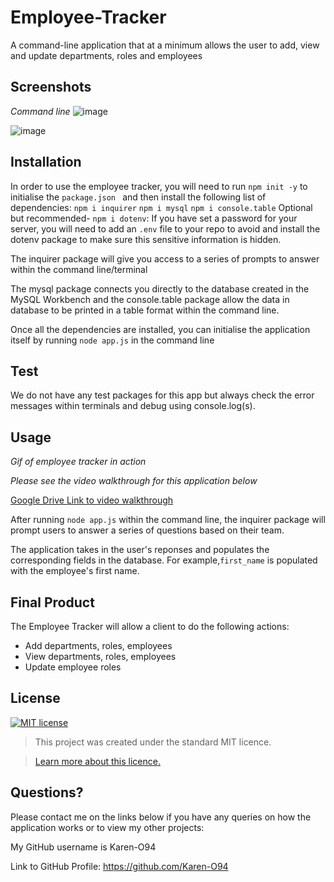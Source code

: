 # Employee-Tracker
A command-line application that at a minimum allows the user to  add, view and update departments, roles and employees   

## Screenshots
*Command line*
![image](https://user-images.githubusercontent.com/74797740/111069821-c0ebc500-84c6-11eb-8e60-29c2c58899fe.png)

![image](https://user-images.githubusercontent.com/74797740/111069878-0b6d4180-84c7-11eb-9b2c-588296bbae7c.png)

## Installation
In order to use the employee tracker, you will need to run `npm init -y` to initialise the `package.json ` and then install the following list of dependencies:
`npm i inquirer`
`npm i mysql`
`npm i console.table`
Optional but recommended- `npm i dotenv`:  If you have set a password for your server, you will need to add an `.env` file to your repo to avoid and install the dotenv package to make sure this sensitive information is hidden. 

The inquirer package will give you access to a series of prompts to answer within the command line/terminal 

The mysql package connects you directly to the database created in the MySQL Workbench and the console.table package allow the data in database to be printed in a table format within the command line. 

Once all the dependencies are installed, you can initialise the application itself by running `node app.js` in the command line

## Test
We do not have any test packages for this app but always check the error messages within terminals and debug using console.log(s). 
 
## Usage 

*Gif of employee tracker in action*

*Please see the video walkthrough for this application below*

[Google Drive Link to video walkthrough]()

After running `node app.js` within the command line, the inquirer package will prompt users to answer a series of questions based on their team. 

The application takes in the user's reponses and populates the corresponding fields in the database.  For example,`first_name` is populated with the employee's first name.

## Final Product
The Employee Tracker will allow a client to do the following actions:
 * Add departments, roles, employees
 * View departments, roles, employees
 * Update employee roles

## License
[![MIT license](https://img.shields.io/badge/License-MIT-blue.svg)](https://lbesson.mit-license.org/)

> This project was created under the standard MIT licence.

> [Learn more about this licence.](https://lbesson.mit-license.org/)


## Questions?

Please contact me on the links below if you have any queries on how the application works or to view my other projects:

My GitHub username is Karen-O94 

Link to GitHub Profile: https://github.com/Karen-O94
